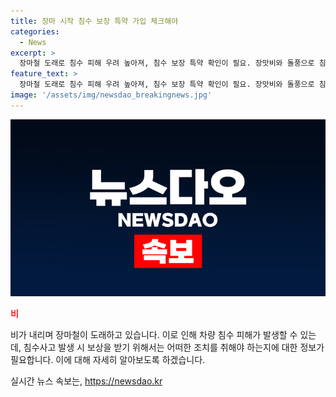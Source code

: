 ```yaml
---
title: 장마 시작 침수 보장 특약 가입 체크해야
categories:
  - News
excerpt: >
  장마철 도래로 침수 피해 우려 높아져, 침수 보장 특약 확인이 필요. 장맛비와 돌풍으로 침수 위험성 증가, 보험가입자는 차량 대피알림 서비스도 함께 검토해야. 보험사들과 도로공사의 긴급대피알림 시스템 가동, 피해 최소화에 힘쓰고 있으나 특약 가입 후에도 주의 요망.
feature_text: >
  장마철 도래로 침수 피해 우려 높아져, 침수 보장 특약 확인이 필요. 장맛비와 돌풍으로 침수 위험성 증가, 보험가입자는 차량 대피알림 서비스도 함께 검토해야. 보험사들과 도로공사의 긴급대피알림 시스템 가동, 피해 최소화에 힘쓰고 있으나 특약 가입 후에도 주의 요망.
image: '/assets/img/newsdao_breakingnews.jpg'
---
```


<p><img src="/assets/img/newsdao_breakingnews.jpg" alt="flaretime 속보" /></p>

<p><b><span style="color: #ee2323;">비</span></b></p>

<p>비가 내리며 장마철이 도래하고 있습니다. 이로 인해 차량 침수 피해가 발생할 수 있는데, 침수사고 발생 시 보상을 받기 위해서는 어떠한 조치를 취해야 하는지에 대한 정보가 필요합니다. 이에 대해 자세히 알아보도록 하겠습니다.</p>
실시간 뉴스 속보는, <a href="https://newsdao.kr" rel="dofollow">https://newsdao.kr</a>


